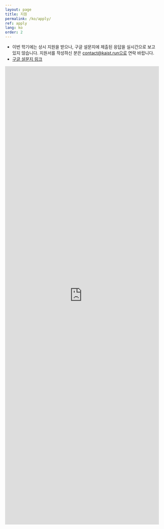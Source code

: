 ```yaml
---
layout: page
title: 지원
permalink: /ko/apply/
ref: apply
lang: ko
order: 2
---
```


- 이번 학기에는 상시 지원을 받으나, 구글 설문지에 제출된 응답을 실시간으로 보고 있지 않습니다. 지원서를 작성하신 분은 contact@kaist.run으로 연락 바랍니다.
- [구글 설문지 링크](https://docs.google.com/forms/d/e/1FAIpQLSfjHHWO8gsErOsrWX9eG0iVRy8FvM2UwZVNdLNV6Iz-ReKinA/viewform?usp=sf_link)
<iframe src="https://docs.google.com/forms/d/e/1FAIpQLSfjHHWO8gsErOsrWX9eG0iVRy8FvM2UwZVNdLNV6Iz-ReKinA/viewform?usp=sf_link" frameborder="0" width="100%" height="1500px"></iframe>
